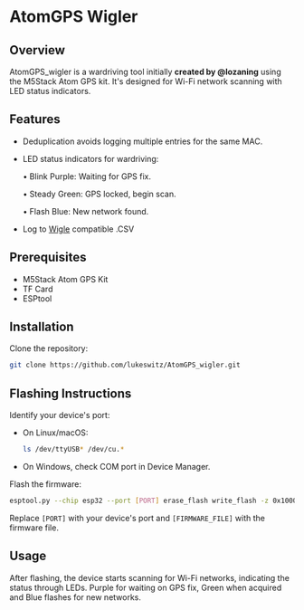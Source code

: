 # AtomGPS Wigler

## Overview
AtomGPS_wigler is a wardriving tool initially **created by @lozaning** using the M5Stack Atom GPS kit. It's designed for Wi-Fi network scanning with LED status indicators.

## Features
- Deduplication avoids logging multiple entries for the same MAC. 
- LED status indicators for wardriving:

  • Blink Purple: Waiting for GPS fix.

  • Steady Green: GPS locked, begin scan.

  • Flash Blue: New network found.
  
- Log to [Wigle](https://wigle.net) compatible .CSV 

## Prerequisites
- M5Stack Atom GPS Kit
- TF Card
- ESPtool

## Installation
Clone the repository:
```bash
git clone https://github.com/lukeswitz/AtomGPS_wigler.git
```

## Flashing Instructions
Identify your device's port:
- On Linux/macOS:
  ```bash
  ls /dev/ttyUSB* /dev/cu.*
  ```
- On Windows, check COM port in Device Manager.

Flash the firmware:
```bash
esptool.py --chip esp32 --port [PORT] erase_flash write_flash -z 0x1000 [FIRMWARE_FILE]
```
Replace `[PORT]` with your device's port and `[FIRMWARE_FILE]` with the firmware file.

## Usage
After flashing, the device starts scanning for Wi-Fi networks, indicating the status through LEDs. Purple for waiting on GPS fix, Green when acquired and Blue flashes for new networks. 
